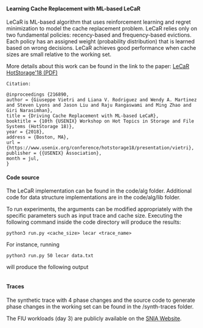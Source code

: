 #### Learning Cache Replacement with ML-based LeCaR

LeCaR is ML-based algorithm that uses reinforcement learning and regret minimization to model the cache replacement problem. LeCaR relies only on two fundamental policies: recency-based and frequency-based evictions. Each policy has an assigned weight (probability distribution) that is learned based on wrong decisions. LeCaR achieves good performance when cache sizes are small relative to the working set.

More details about this work can be found in the link to the paper:
[LeCaR HotStorage'18 (PDF)](https://www.usenix.org/system/files/conference/hotstorage18/hotstorage18-paper-vietri.pdf)
    
    Citation:
    
    @inproceedings {216890,
    author = {Giuseppe Vietri and Liana V. Rodriguez and Wendy A. Martinez and Steven Lyons and Jason Liu and Raju Rangaswami and Ming Zhao and Giri Narasimhan},
    title = {Driving Cache Replacement with ML-based LeCaR},
    booktitle = {10th {USENIX} Workshop on Hot Topics in Storage and File Systems (HotStorage 18)},
    year = {2018},
    address = {Boston, MA},
    url = {https://www.usenix.org/conference/hotstorage18/presentation/vietri},
    publisher = {{USENIX} Association},
    month = jul,
    }

#### Code source

The LeCaR implementation can be found in the code/alg folder.
Additional code for data structure implementations are in the code/alg/lib folder. 

To run experiments, the arguments can be modified appropriately with the specific parameters such as input trace and cache size.
Executing the following command inside the code directory will produce the results: 

```python3 run.py <cache_size> lecar <trace_name>```

For instance, running 

```python3 run.py 50 lecar data.txt```

will produce the following output

```Results: lecar      size=50       hits=480, misses=20, ios=500, hitrate=96.0%, data.txt
```

#### Traces

The synthetic trace with 4 phase changes and the source code to generate phase changes in the working set can be found in the /synth-traces folder.

The FIU workloads (day 3) are publicly available on the [SNIA Website](http://iotta.snia.org/tracetypes/3).  
